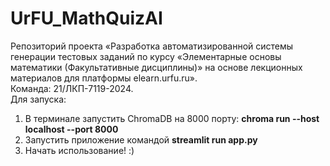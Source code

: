 # UrFU_MathQuizAI
Репозиторий проекта «Разработка автоматизированной системы генерации тестовых заданий по курсу «Элементарные основы математики (Факультативные дисциплины)» на основе лекционных материалов для платформы elearn.urfu.ru».   
Команда: 21/ЛКП-7119-2024.  
Для запуска:  
1. В терминале запустить ChromaDB на 8000 порту: **chroma run --host localhost --port 8000**
2. Запустить приложение командой **streamlit run app.py**
3. Начать использование! :)